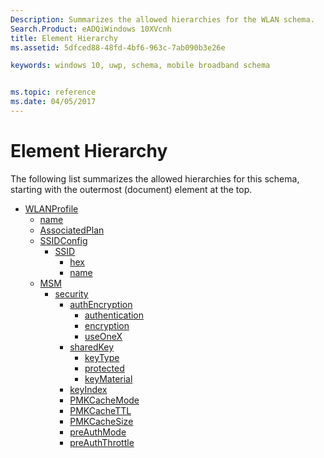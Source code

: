 ```yaml
---
Description: Summarizes the allowed hierarchies for the WLAN schema.
Search.Product: eADQiWindows 10XVcnh
title: Element Hierarchy
ms.assetid: 5dfced88-48fd-4bf6-963c-7ab090b3e26e

keywords: windows 10, uwp, schema, mobile broadband schema


ms.topic: reference
ms.date: 04/05/2017
---
```


# Element Hierarchy


The following list summarizes the allowed hierarchies for this schema, starting with the outermost (document) element at the top.

-   [WLANProfile](element-wlanprofile.md)
    -   [name](element-name.md)
    -   [AssociatedPlan](element-associatedplan.md)
    -   [SSIDConfig](element-ssidconfig.md)
        -   [SSID](element-ssid.md)
            -   [hex](element-hex.md)
            -   [name](element-1-name.md)
    -   [MSM](element-msm.md)
        -   [security](element-security.md)
            -   [authEncryption](element-authencryption.md)
                -   [authentication](element-authentication.md)
                -   [encryption](element-encryption.md)
                -   [useOneX](element-useonex.md)
            -   [sharedKey](element-sharedkey.md)
                -   [keyType](element-keytype.md)
                -   [protected](element-protected.md)
                -   [keyMaterial](element-keymaterial.md)
            -   [keyIndex](element-keyindex.md)
            -   [PMKCacheMode](element-pmkcachemode.md)
            -   [PMKCacheTTL](element-pmkcachettl.md)
            -   [PMKCacheSize](element-pmkcachesize.md)
            -   [preAuthMode](element-preauthmode.md)
            -   [preAuthThrottle](element-preauththrottle.md)

 

 



